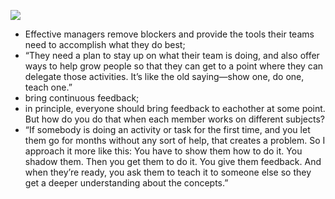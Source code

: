 ![](https://www.pluralsight.com/blog/teams/7-steps-to-better-leadership-skills-with-patrick-kua)

- Effective managers remove blockers and provide the tools their teams need to accomplish what they do best;
- “They need a plan to stay up on what their team is doing, and also offer ways to help grow people so that they can get to a point where they can delegate those activities. It’s like the old saying—show one, do one, teach one.”
- bring continuous feedback;
- in principle, everyone should bring feedback to eachother at some point. But how do you do that when each member works on different subjects?
- “If somebody is doing an activity or task for the first time, and you let them go for months without any sort of help, that creates a problem. So I approach it more like this: You have to show them how to do it. You shadow them. Then you get them to do it. You give them feedback. And when they’re ready, you ask them to teach it to someone else so they get a deeper understanding about the concepts.” 